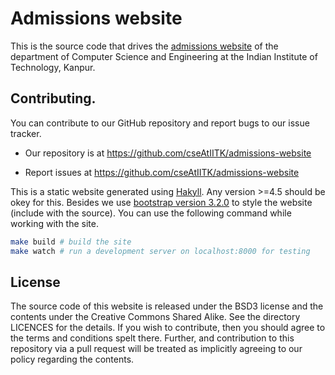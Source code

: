 # Admissions website

This is the source code that drives the [admissions website] of the
department of Computer Science and Engineering at the Indian Institute
of Technology, Kanpur.

## Contributing.

You can contribute to our GitHub repository and report bugs to our
issue tracker.

- Our repository is at <https://github.com/cseAtIITK/admissions-website>

- Report issues at <https://github.com/cseAtIITK/admissions-website>

This is a static website generated using [Hakyll]. Any version >=4.5
should be okey for this. Besides we use
[bootstrap version 3.2.0][bootstrap] to style the website (include
with the source). You can use the following command while working with
the site.


```bash
make build # build the site
make watch # run a development server on localhost:8000 for testing
```

## License

The source code of this website is released under the BSD3 license and
the contents under the Creative Commons Shared Alike. See the
directory LICENCES for the details. If you wish to contribute, then
you should agree to the terms and conditions spelt there. Further, and
contribution to this repository via a pull request will be treated as
implicitly agreeing to our policy regarding the contents.

[admissions website]: <http://cse.iitk.ac.in/users/admissions> "Admissions website"
[bootstrap]: <http://getbootstrap.com> "Twitter bootstrap"
[hakyll]: <http://jaspervdj.be/hakyll/> "Hakyll"

